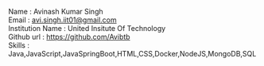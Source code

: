 Name : Avinash Kumar Singh <br/>
Email : avi.singh.iit01@gmail.com<br/>
Institution Name : United Insitute Of Technology <br/>
Github url : https://github.com/Avibtb <br/>
Skills : Java,JavaScript,JavaSpringBoot,HTML,CSS,Docker,NodeJS,MongoDB,SQL<br/>
